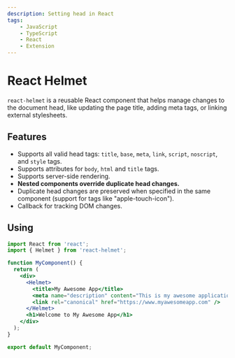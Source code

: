 ```yaml
---
description: Setting head in React
tags:
    - JavaScript
    - TypeScript
    - React
    - Extension
---
```


# React Helmet

`react-helmet` is a reusable React component that helps manage changes to the document head, like updating the page title, adding meta tags, or linking external stylesheets.

## Features

- Supports all valid head tags: `title`, `base`, `meta`, `link`, `script`, `noscript`, and `style` tags.
- Supports attributes for `body`, `html` and `title` tags.
- Supports server-side rendering.
- **Nested components override duplicate head changes.**
- Duplicate head changes are preserved when specified in the same component (support for tags like "apple-touch-icon").
- Callback for tracking DOM changes.

## Using

```jsx
import React from 'react';
import { Helmet } from 'react-helmet';

function MyComponent() {
  return (
    <div>
      <Helmet>
        <title>My Awesome App</title>
        <meta name="description" content="This is my awesome application" />
        <link rel="canonical" href="https://www.myawesomeapp.com" />
      </Helmet>
      <h1>Welcome to My Awesome App</h1>
    </div>
  );
}

export default MyComponent;
```
